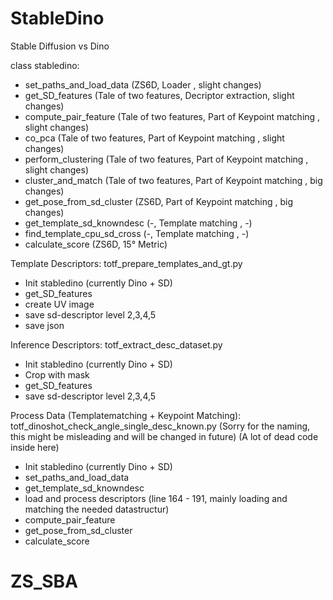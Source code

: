 # StableDino
Stable Diffusion vs Dino


class stabledino:
-  set_paths_and_load_data     (ZS6D, Loader , slight changes)
-  get_SD_features             (Tale of two features, Decriptor extraction, slight changes)
-  compute_pair_feature        (Tale of two features, Part of Keypoint matching , slight changes)
-  co_pca                      (Tale of two features, Part of Keypoint matching , slight changes)
-  perform_clustering          (Tale of two features, Part of Keypoint matching , slight changes)
-  cluster_and_match           (Tale of two features, Part of Keypoint matching , big changes)
-  get_pose_from_sd_cluster    (ZS6D, Part of Keypoint matching , big changes)
-  get_template_sd_knowndesc   (-, Template matching , -)
-  find_template_cpu_sd_cross  (-, Template matching , -)
-  calculate_score             (ZS6D, 15° Metric)

Template Descriptors: totf_prepare_templates_and_gt.py
- Init stabledino (currently Dino + SD)
- get_SD_features
- create UV image
- save sd-descriptor level 2,3,4,5
- save json

Inference Descriptors: totf_extract_desc_dataset.py
- Init stabledino (currently Dino + SD)
- Crop with mask
- get_SD_features
- save sd-descriptor level 2,3,4,5

Process Data (Templatematching + Keypoint Matching): totf_dinoshot_check_angle_single_desc_known.py
(Sorry for the naming, this might be misleading and will be changed in future)
(A lot of dead code inside here)
- Init stabledino (currently Dino + SD)
- set_paths_and_load_data
- get_template_sd_knowndesc
- load and process descriptors (line 164 - 191, mainly loading and matching the needed datastructur)
- compute_pair_feature
- get_pose_from_sd_cluster
- calculate_score
# ZS_SBA
